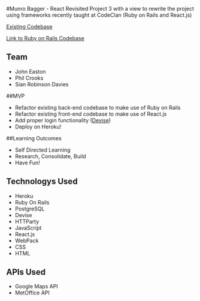 #Munro Bagger - React
Revisited Project 3 with a view to rewrite the project using frameworks recently taught at CodeClan (Ruby on Rails and React.js)

[Existing Codebase](https://github.com/johneas10/project3_Munro_Bagger)

[Link to Ruby on Rails Codebase](https://github.com/johneas10/MunroBagger_on_Rails)

## Team
- John Easton
- Phil Crooks
- Sian Robinson Davies

##MVP
- Refactor existing back-end codebase to make use of Ruby on Rails
- Refactor existing front-end codebase to make use of React.js
- Add proper login functionality ([Devise](https://github.com/plataformatec/devise))
- Deploy on Heroku!

##Learning Outcomes
- Self Directed Learning
- Research, Consolidate, Build
- Have Fun!

## Technologys Used

- Heroku
- Ruby On Rails
- PostgreSQL
- Devise
- HTTParty
- JavaScript
- React.js
- WebPack
- CSS
- HTML


## APIs Used

- Google Maps API
- MetOffice API